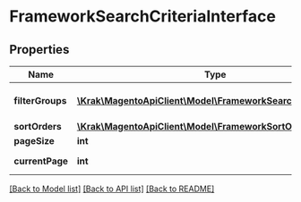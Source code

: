 # FrameworkSearchCriteriaInterface

## Properties
Name | Type | Description | Notes
------------ | ------------- | ------------- | -------------
**filterGroups** | [**\Krak\MagentoApiClient\Model\FrameworkSearchFilterGroup[]**](FrameworkSearchFilterGroup.md) | A list of filter groups. | 
**sortOrders** | [**\Krak\MagentoApiClient\Model\FrameworkSortOrder[]**](FrameworkSortOrder.md) | Sort order. | [optional] 
**pageSize** | **int** | Page size. | [optional] 
**currentPage** | **int** | Current page. | [optional] 

[[Back to Model list]](../README.md#documentation-for-models) [[Back to API list]](../README.md#documentation-for-api-endpoints) [[Back to README]](../README.md)


